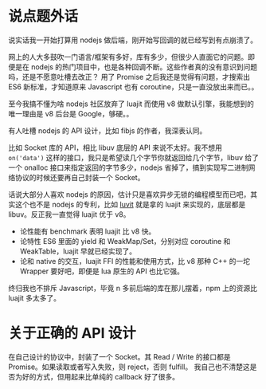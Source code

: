 # 说点题外话

说实话我一开始打算用 nodejs 做后端，刚开始写回调的就已经写到有点崩溃了。

网上的人大多鼓吹一门语言/框架有多好，库有多少，但很少人直面它的问题。即便是在 nodejs 的热门项目中，也是各种回调不断。这些作者真的没有意识到问题吗，还是不愿意吐槽去改正？
用了 Promise 之后我还是觉得有问题，才搜索出 ES6 新标准，才知道原来 Javascript 也有 coroutine，只是一直没放出来而已。。

至今我搞不懂为啥 nodejs 社区放弃了 luajit 而使用 v8 做默认引擎，我能想到的唯一理由是 v8 后台是 Google，够硬。。

有人吐槽 nodejs 的 API 设计，比如 fibjs 的作者，我深表认同。

比如 Socket 库的 API，相比 libuv 底层的 API 来说不太好。我不想用 `on('data')` 这样的接口，我只是希望读几个字节你就返回给几个字节，libuv 给了一个 onalloc 接口来指定返回的字节多少，nodejs 省掉了，搞到实现写二进制网络协议的时候还要再自己封装一个 Socket。

话说大部分人喜欢 nodejs 的原因，估计只是喜欢异步无锁的编程模型而已吧，其实这个也不是 nodejs 的专利，比如 [luvit](https://github.com/luvit/luvit) 就是拿的 luajit 来实现的，底层都是 libuv。反正我一直觉得 luajit 优于 v8。

 * 论性能有 benchmark 表明 luajit 比 v8 快。
 * 论特性 ES6 里面的 yield 和 WeakMap/Set，分别对应 coroutine 和 WeakTable，luajit 早就已经实现了。
 * 论和 native 的交互，luajit FFI 的性能和使用方式，比 v8 那种 C++ 的一坨 Wrapper 要好吧，即便是 lua 原生的 API 也比它强。

终归我也不排斥 Javascript，毕竟 n 多前后端的库在那儿摆着，npm 上的资源比 luajit 多太多了。

# 关于正确的 API 设计

在自己设计的协议中，封装了一个 Socket。其 Read / Write 的接口都是 Promise。如果读取或者写入失败，则 reject，否则 fulfill。
我自己也不清楚这是否为好的方式，但用起来比单纯的 callback 好了很多。

